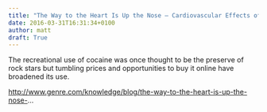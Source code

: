 ```yaml
---
title: "The Way to the Heart Is Up the Nose – Cardiovascular Effects of Cocaine (Gen Re)"
date: 2016-03-31T16:31:34+0100
author: matt
draft: True
---
```

The recreational use of cocaine was once thought to be the preserve of rock stars but tumbling prices and opportunities to buy it online have broadened its use.

http://www.genre.com/knowledge/blog/the-way-to-the-heart-is-up-the-nose-...
